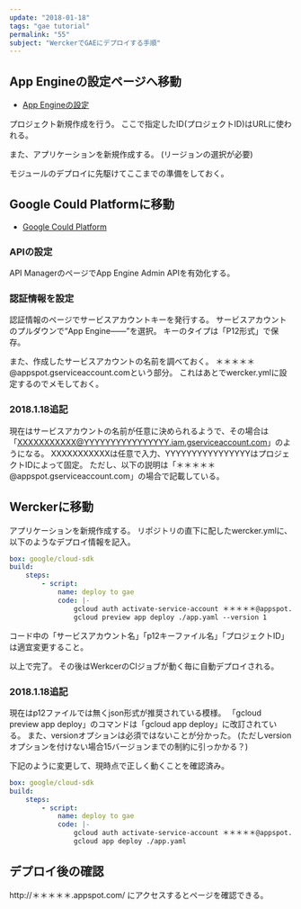 ```yaml
---
update: "2018-01-18"
tags: "gae tutorial"
permalink: "55"
subject: "WerckerでGAEにデプロイする手順"
---
```


## App Engineの設定ページへ移動

- [App Engineの設定](https://console.cloud.google.com/appengine/settings)

プロジェクト新規作成を行う。
ここで指定したID(プロジェクトID)はURLに使われる。

また、アプリケーションを新規作成する。
(リージョンの選択が必要)

モジュールのデプロイに先駆けてここまでの準備をしておく。

## Google Could Platformに移動

- [Google Could Platform](https://console.cloud.google.com/home/dashboard?hl=ja)

### APIの設定

API ManagerのページでApp Engine Admin APIを有効化する。

### 認証情報を設定

認証情報のページでサービスアカウントキーを発行する。
サービスアカウントのプルダウンで“App Engine――”を選択。
キーのタイプは「P12形式」で保存。

また、作成したサービスアカウントの名前を調べておく。
＊＊＊＊＊@appspot.gserviceaccount.comという部分。
これはあとでwercker.ymlに設定するのでメモしておく。

### 2018.1.18追記

現在はサービスアカウントの名前が任意に決められるようで、その場合は「XXXXXXXXXXX@YYYYYYYYYYYYYYYY.iam.gserviceaccount.com」のようになる。
XXXXXXXXXXXは任意で入力、YYYYYYYYYYYYYYYYはプロジェクトIDによって固定。
ただし、以下の説明は「＊＊＊＊＊@appspot.gserviceaccount.com」の場合で記載している。

## Werckerに移動

アプリケーションを新規作成する。
リポジトリの直下に配したwercker.ymlに、以下のようなデプロイ情報を記入。

```yml
box: google/cloud-sdk
build:
    steps:
        - script:
            name: deploy to gae
            code: |-
                gcloud auth activate-service-account ＊＊＊＊＊@appspot.gserviceaccount.com --key-file ＊＊＊＊＊.p12 --project ＊＊＊＊＊
                gcloud preview app deploy ./app.yaml --version 1
```

コード中の「サービスアカウント名」「p12キーファイル名」「プロジェクトID」は適宜変更すること。

以上で完了。
その後はWerkcerのCIジョブが動く毎に自動デプロイされる。

### 2018.1.18追記

現在はp12ファイルでは無くjson形式が推奨されている模様。
「gcloud preview app deploy」のコマンドは「gcloud app deploy」に改訂されている。
また、versionオプションは必須ではないことが分かった。
(ただしversionオプションを付けない場合15バージョンまでの制約に引っかかる？)

下記のように変更して、現時点で正しく動くことを確認済み。

```yml
box: google/cloud-sdk
build:
    steps:
        - script:
            name: deploy to gae
            code: |-
                gcloud auth activate-service-account ＊＊＊＊＊@appspot.gserviceaccount.com --key-file ＊＊＊＊＊.json --project ＊＊＊＊＊
                gcloud app deploy ./app.yaml
```

## デプロイ後の確認

http://＊＊＊＊＊.appspot.com/
にアクセスするとページを確認できる。
